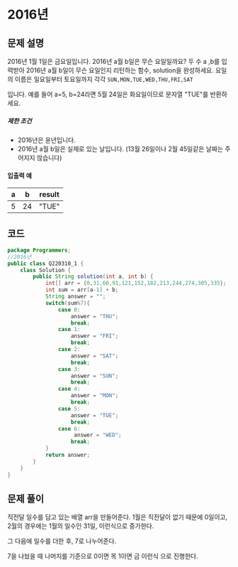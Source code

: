 # 2016년

## 문제 설명

2016년 1월 1일은 금요일입니다. 2016년 a월 b일은 무슨 요일일까요? 두 수 a ,b를 입력받아 2016년 a월 b일이 무슨 요일인지 리턴하는 함수, solution을 완성하세요. 요일의 이름은 일요일부터 토요일까지 각각 `SUN,MON,TUE,WED,THU,FRI,SAT`

입니다. 예를 들어 a=5, b=24라면 5월 24일은 화요일이므로 문자열 "TUE"를 반환하세요.

##### 제한 조건

- 2016년은 윤년입니다.
- 2016년 a월 b일은 실제로 있는 날입니다. (13월 26일이나 2월 45일같은 날짜는 주어지지 않습니다)

#### 입출력 예

| a    | b    | result |
| ---- | ---- | ------ |
| 5    | 24   | "TUE"  |

## 코드
```java
package Programmers;
//2016년
public class Q220310_1 {
	class Solution {
	    public String solution(int a, int b) {
	        int[] arr = {0,31,60,91,121,152,182,213,244,274,305,335};
	        int sum = arr[a-1] + b;
	        String answer = "";
	        switch(sum%7){
	            case 0:
	                answer = "THU";
	                break;
	            case 1:
	                answer = "FRI";
	                break;
	            case 2:
	                answer = "SAT";
	                break;
	            case 3:
	                answer = "SUN";
	                break;
	            case 4:
	                answer = "MON";
	                break;
	            case 5:
	                answer = "TUE";
	                break;
	            case 6:
	                 answer = "WED";                
	                break;    
	        }
	        return answer;
	    }
	}
}
```

## 문제 풀이

직전달 일수를 담고 있는 배열 arr을 만들어준다. 1월은 직전달이 없기 때문에 0일이고, 2월의 경우에는 1월의 일수인 31일, 이런식으로 증가한다.

그 다음에 일수를 더한 후, 7로 나누어준다. 

7을 나눴을 때 나머지를 기준으로 0이면 목 1이면 금 이런식 으로 진행한다.

